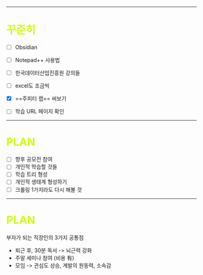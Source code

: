 ***
# <span style="color: #CCFF00">꾸준히</span>
- [ ] Obsidian
- [ ] Notepad++ 사용법
- [ ] 한국데이터산업진흥원 강의들

- [ ] excel도 조금씩
- [x] ==주피터 랩==  써보기
- [ ] 학습 URL 페이지 확인
***
# <span style="color: #CCFF00">PLAN</span>
- [ ] 향후 공모전 참여
- [ ] 개인적 학습할 것들
- [ ] 학습 트리 형성
- [ ] 개인적 생태계 형성하기
- [ ] 크롤링 1가지라도 다시 해볼 것
***
# <span style="color: #CCFF00">PLAN</span>
부자가 되는 직장인의 3가지 공통점
- 퇴근 후, 30분 독서 -> 뇌근력 강화
- 주말 세미나 참여 (비용 有)
- 모임 -> 관심도 상승, 계발의 원동력, 소속감